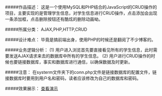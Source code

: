 #####作品描述：
这是一个使用MySQL和PHP结合的JavaScript的CRUD操作的项目，主要实现的是管理学生信息，对学生信息进行CRUD操作，点击添加会出现一条添加框，点击删除按钮还有酷炫的删除动画呦。

#####所属分类：
AJAX,PHP,HTTP,CRUD

#####设计难点：
毕竟是搞前端出身，使用PHP的时候还是翻阅了不少博客的。

#####业务逻辑分析：
(1) 用户进入浏览首先要直接看见所有的学生信息，此时需要发送AJAX请求来去的数据库中所有的学生信息。
(2) 用户进行CRUD操作的时候也要链接数据库，事实和数据库进行通信，以确保数据及时更新。

#####注意：
在systerm文件夹下的conn.php文件是链接数据库的配置文件，链接数据库时要用到用户名和密码，读者应该修改为自己的数据库和密码。

#####效果展示：
[查看演示](http://donymh.cn/stusManage/)